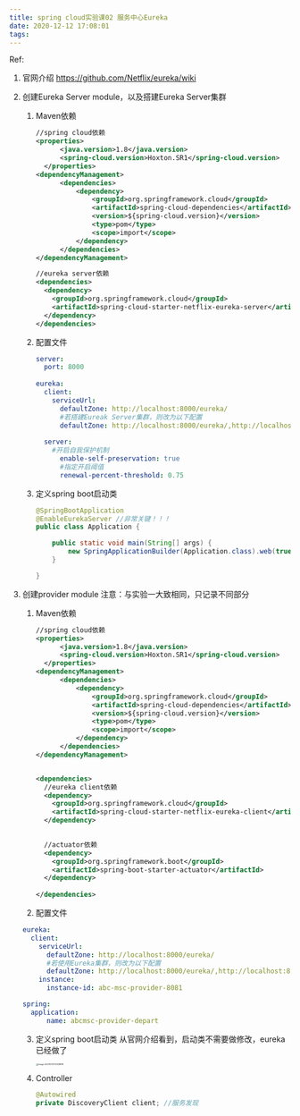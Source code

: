 ```yaml
---
title: spring cloud实验课02 服务中心Eureka
date: 2020-12-12 17:08:01
tags:
---
```




Ref: 

1. 官网介绍
   https://github.com/Netflix/eureka/wiki



1. 创建Eureka Server module，以及搭建Eureka Server集群

   1. Maven依赖

      ```xml
      //spring cloud依赖
      <properties>
      		<java.version>1.8</java.version>
      		<spring-cloud.version>Hoxton.SR1</spring-cloud.version>
      	</properties>
      <dependencyManagement>
      		<dependencies>
      			<dependency>
      				<groupId>org.springframework.cloud</groupId>
      				<artifactId>spring-cloud-dependencies</artifactId>
      				<version>${spring-cloud.version}</version>
      				<type>pom</type>
      				<scope>import</scope>
      			</dependency>
      		</dependencies>
      </dependencyManagement>
      
      //eureka server依赖
      <dependencies>
        <dependency>
          <groupId>org.springframework.cloud</groupId>
          <artifactId>spring-cloud-starter-netflix-eureka-server</artifactId>
        </dependency>
      </dependencies>
      ```

   2. 配置文件

      ```yml
      server:
      	port: 8000
      	
      eureka:
        client:
          serviceUrl:
            defaultZone: http://localhost:8000/eureka/
            #若搭建Eureak Server集群，则改为以下配置
            defaultZone: http://localhost:8000/eureka/,http://localhost:8100/eureka/
            
        server:
      	  #开启自我保护机制
        	enable-self-preservation: true
        	#指定开启阈值
        	renewal-percent-threshold: 0.75
      ```

   3. 定义spring boot启动类

      ```java
      @SpringBootApplication
      @EnableEurekaServer //非常关键！！！
      public class Application {
      
          public static void main(String[] args) {
              new SpringApplicationBuilder(Application.class).web(true).run(args);
          }
      
      }
      ```

2. 创建provider module
   注意：与实验一大致相同，只记录不同部分

   1. Maven依赖

      ```xml
      //spring cloud依赖
      <properties>
      		<java.version>1.8</java.version>
      		<spring-cloud.version>Hoxton.SR1</spring-cloud.version>
      	</properties>
      <dependencyManagement>
      		<dependencies>
      			<dependency>
      				<groupId>org.springframework.cloud</groupId>
      				<artifactId>spring-cloud-dependencies</artifactId>
      				<version>${spring-cloud.version}</version>
      				<type>pom</type>
      				<scope>import</scope>
      			</dependency>
      		</dependencies>
      </dependencyManagement>
      
      
      <dependencies>
        //eureka client依赖
        <dependency>
          <groupId>org.springframework.cloud</groupId>
          <artifactId>spring-cloud-starter-netflix-eureka-client</artifactId>
        </dependency>
       
      
        //actuator依赖
        <dependency>
          <groupId>org.springframework.boot</groupId>
          <artifactId>spring-boot-starter-actuator</artifactId>
        </dependency>
        
      </dependencies>
      ```

   2.  配置文件

      ```yaml
      eureka:
        client:
          serviceUrl:
            defaultZone: http://localhost:8000/eureka/
            #若使用Eureka集群，则改为以下配置
            defaultZone: http://localhost:8000/eureka/,http://localhost:8100/eureka/
          instance:
          	instance-id: abc-msc-provider-8081
      
      spring:
      	application:
      		name: abcmsc-provider-depart
      ```

   3. 定义spring boot启动类
      从官网介绍看到，启动类不需要做修改，eureka已经做了

      <img src="/Users/qifei/Library/Application Support/typora-user-images/image-20201212173428818.png" alt="image-20201212173428818" style="zoom:25%;" />

      

   4. Controller

      ```java
      @Autowired
      private DiscoveryClient client; //服务发现
      ```

      






